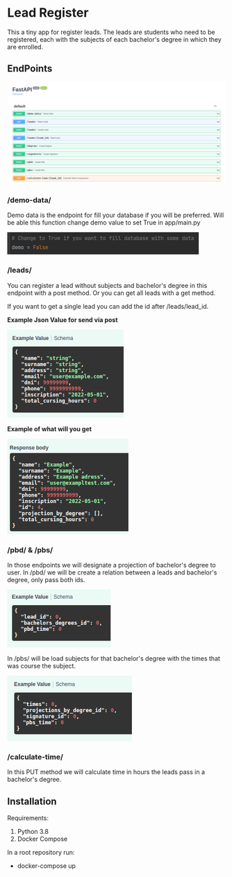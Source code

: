 <h1>Lead Register</h1>
<p>This a tiny app for register leads. The leads are students who need to be registered, each with the
subjects of each bachelor's degree in which they are enrolled.</p>

<h2>EndPoints</h2>

![img.png](img/img.png)

<h3>/demo-data/</h3>

<p>Demo data is the endpoint for fill your database if you will be preferred. Will be able this function
change demo value to set True in app/main.py</p>

![](img/demo_data_c.png)

<h3>/leads/</h3>

<p>You can register a lead without subjects and bachelor's degree in this endpoint with a post method.
Or you can get all leads with a get method.</p>
<p>If you want to get a single lead you can add the id after /leads/lead_id.</p>

**Example Json Value for send via post**

![img.png](img/lead_post.png)

**Example of what will you get**

![img.png](img/response_lead.png)

<h3>/pbd/ & /pbs/</h3>

<p>In those endpoints we will designate a projection of bachelor's degree to user. In /pbd/ we will be
create a relation between a leads and bachelor's degree, only pass both ids.</p>

![img.png](img/pbd.png)

<p>In /pbs/ will be load subjects for that bachelor's degree with the times that was course the subject.</p>

![img.png](img/pbs.png)

<h3>/calculate-time/</h3>

<p>In this PUT method we will calculate time in hours the leads pass in a bachelor's degree.</p>

<h2>Installation</h2>

Requirements:
 1. Python 3.8
 2. Docker Compose

In a root repository run:
- docker-compose up